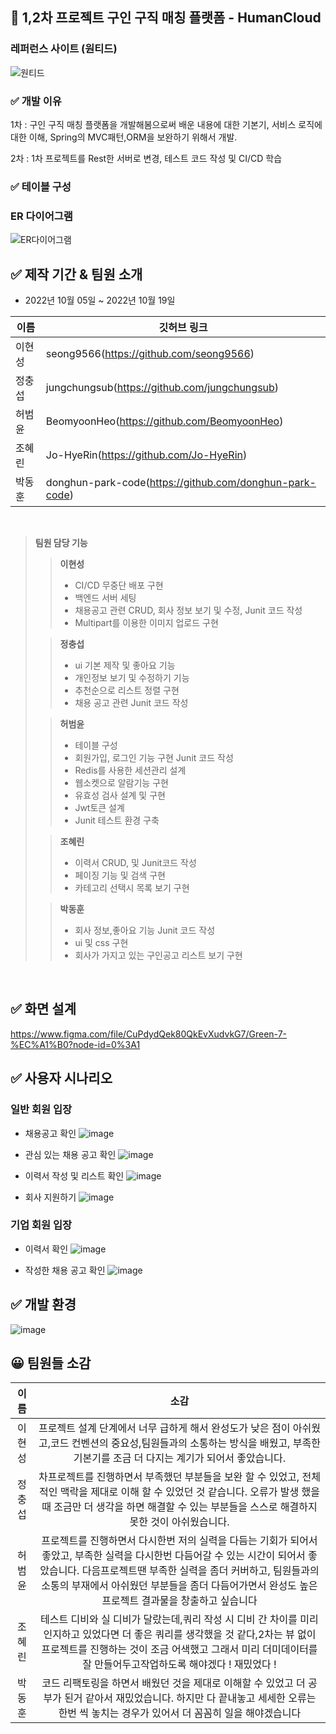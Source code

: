 ## 📰 1,2차 프로젝트 구인 구직 매칭 플랫폼 - HumanCloud

### 레퍼런스 사이트 (원티드)
![원티드](https://user-images.githubusercontent.com/112357327/211251774-b8863982-4ba9-4619-a82e-f6e183e47019.png)

### :white_check_mark: 개발 이유
1차 : 구인 구직 매칭 플랫폼을 개발해봄으로써 배운 내용에 대한 기본기, 서비스 로직에 대한 이해, Spring의 MVC패턴,ORM을 보완하기 위해서 개발.

2차 : 1차 프로젝트를 Rest한 서버로 변경, 테스트 코드 작성 및 CI/CD 학습

### :white_check_mark: 테이블 구성

### ER 다이어그램
![ER다이어그램](https://user-images.githubusercontent.com/112357327/211252443-3bb69d8c-d6e6-4976-a9cd-ff9e298c1bc1.png)

## :white_check_mark: 제작 기간 & 팀원 소개 
* 2022년 10월 05일 ~ 2022년 10월 19일

| 이름 | 깃허브 링크 |
| ----- | --- |
| 이현성 | seong9566(https://github.com/seong9566) |
| 정충섭 | jungchungsub(https://github.com/jungchungsub) |
| 허범윤 | BeomyoonHeo(https://github.com/BeomyoonHeo) |
| 조혜린 | Jo-HyeRin(https://github.com/Jo-HyeRin) |
| 박동훈 | donghun-park-code(https://github.com/donghun-park-code) |
</br>

>  **팀원 담당 기능** 
> 
> > **이현성**
> >
> > - CI/CD 무중단 배포 구현
> > - 백엔드 서버 세팅
> > - 채용공고 관련 CRUD, 회사 정보 보기 및 수정, Junit 코드 작성
> > - Multipart를 이용한 이미지 업로드 구현
> 
> > **정충섭**
> > 
> > - ui 기본 제작 및 좋아요 기능
> > - 개인정보 보기 및 수정하기 기능
> > - 추천순으로 리스트 정렬 구현
> > - 채용 공고 관련 Junit 코드 작성
> > 
> 
> > **허범윤**
> > 
> > - 테이블 구성
> > - 회원가입, 로그인 기능 구현 Junit 코드 작성
> > - Redis를 사용한 세션관리 설계
> > - 웹소켓으로 알람기능 구현
> > - 유효성 검사 설계 및 구현
> > - Jwt토큰 설계
> > - Junit 테스트 환경 구축
> 
> > **조혜린**
> > 
> > - 이력서 CRUD, 및 Junit코드 작성
> > - 페이징 기능 및 검색 구현
> > - 카테고리 선택시 목록 보기 구현
>
> > **박동훈**
> > 
> > - 회사 정보,좋아요 기능 Junit 코드 작성
> > - ui 및 css 구현
> > - 회사가 가지고 있는 구인공고 리스트 보기 구현

<br/>

## ✅  화면 설계 
https://www.figma.com/file/CuPdydQek80QkEvXudvkG7/Green-7-%EC%A1%B0?node-id=0%3A1

## ✅  사용자 시나리오

### 일반 회원 입장
- 채용공고 확인
![image](https://user-images.githubusercontent.com/112357327/211266036-4af9ed20-ef97-4a18-918c-7193e3b2b198.png)

- 관심 있는 채용 공고 확인
![image](https://user-images.githubusercontent.com/112357327/211267269-f5026c52-2fa5-4a6f-9e84-841f04e81b1f.png)

- 이력서 작성 및 리스트 확인
![image](https://user-images.githubusercontent.com/112357327/211266308-1027503e-7e78-4c6f-9ba8-eda4c16d7bb2.png)

- 회사 지원하기
![image](https://user-images.githubusercontent.com/112357327/211266988-26110be2-8b36-4e8b-b599-549d20d7ae76.png)

### 기업 회원 입장
- 이력서 확인
![image](https://user-images.githubusercontent.com/112357327/211266730-ac99b35b-e751-43c0-8e21-61164f30583c.png)

- 작성한 채용 공고 확인
![image](https://user-images.githubusercontent.com/112357327/211267428-0586ca6e-48e8-40e0-967f-22e33861df2e.png)

## ✅  개발 환경
![image](https://user-images.githubusercontent.com/112357327/211284744-7ecd37a3-255a-4ba8-a598-cd5c0f5f57e8.png)

## 😀 팀원들 소감

| 이름 | 소감 |
| :-----: | :---: |
| 이현성 | 프로젝트 설계 단계에서 너무 급하게 해서 완성도가 낮은 점이 아쉬웠고,코드 컨벤션의 중요성,팀원들과의 소통하는 방식을 배웠고, 부족한 기본기를 조금 더 다지는 계기가 되어서 좋았습니다. |
| 정충섭 |차프로젝트를 진행하면서 부족했던 부분들을 보완 할 수 있었고, 전체적인 맥락을 제대로 이해 할 수 있었던 것 같습니다. 오류가 발생 했을때 조금만 더 생각을 하면 해결할 수 있는 부분들을 스스로 해결하지 못한 것이 아쉬웠습니다. |
| 허범윤 | 프로젝트를 진행하면서 다시한번 저의 실력을 다듬는 기회가 되어서 좋았고, 부족한 실력을 다시한번 다듬어갈 수 있는 시간이 되어서 좋았습니다. 다음프로젝트땐 부족한 실력을 좀더 커버하고, 팀원들과의 소통의 부재에서 아쉬웠던 부분들을 좀더 다듬어가면서 완성도 높은 프로젝트 결과물을 창출하고 싶습니다 |
| 조혜린 | 테스트 디비와 실 디비가 달랐는데,쿼리 작성 시 디비 간 차이를 미리 인지하고 있었다면 더 좋은 쿼리를 생각했을 것 같다,2차는 뷰 없이 프로젝트를 진행하는 것이 조금 어색했고 그래서 미리 더미데이터를 잘 만들어두고작업하도록 해야겠다 ! 재밌었다 ! |
| 박동훈 | 코드 리팩토링을 하면서 배웠던 것을 제대로 이해할 수 있었고 더 공부가 된거 같아서 재밌었습니다. 하지만 다 끝내놓고 세세한 오류는 한번 씩 놓치는 경우가 있어서 더 꼼꼼히 일을 해야겠습니다 |